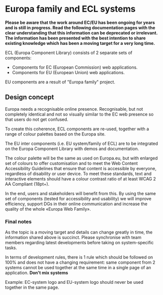 # Europa family and ECL systems

**Please be aware that the work around EC/EU has been ongoing for years and is still in progress. Read the following documentation pages with the clear understanding that this information can be deprecated or irrelevant. The information has been presented with the best intention to share existing knowledge which has been a moving target for a very long time.**

ECL (Europa Component Library) consists of 2 separate sets of components:

- Components for EC (European Commission) web applications.
- Components for EU (European Union) web applications.

EU components are a result of "Europa family" project.

## Design concept

Europa needs a recognisable online presence. Recognisable, but not completely identical and not so visually similar to the EC web presence so that users do not get confused.

To create this coherence, ECL components are re-used, together with a range of colour palettes based on the Europa site.

The EU inter components (i.e. EU system/family of ECL) are to be integrated on the Europa Component Library with demos and documentation.

The colour palette will be the same as used on Europa.eu, but with enlarged set of colours to offer customisation and to meet the Web Content Accessibility Guidelines that ensure that content is accessible by everyone, regardless of disability or user device. To meet these standards, text and interactive elements should have a colour contrast ratio of at least WCAG 2 AA Compliant (18pt+).

In the end, users and stakeholders will benefit from this. By using the same set of components (tested for accessibility and usability) we will improve efficiency, support DGs in their online communication and increase the quality of the whole «Europa Web Family».

### Final notes

As the topic is a moving target and details can change greatly in time, the information shared above is succinct. Please synchronise with team members regarding latest developments before taking on system-specific tasks.

In terms of development rules, there is 1 rule which should be followed on 100% and does not have a changing requirement: same component from 2 systems cannot be used together at the same time in a single page of an application. **Don't mix systems**

Example: EC-system logo and EU-system logo should never be used together in the same page.
